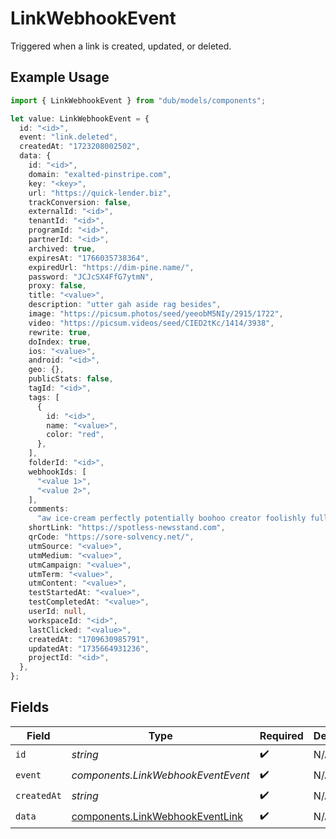 # LinkWebhookEvent

Triggered when a link is created, updated, or deleted.

## Example Usage

```typescript
import { LinkWebhookEvent } from "dub/models/components";

let value: LinkWebhookEvent = {
  id: "<id>",
  event: "link.deleted",
  createdAt: "1723208002502",
  data: {
    id: "<id>",
    domain: "exalted-pinstripe.com",
    key: "<key>",
    url: "https://quick-lender.biz",
    trackConversion: false,
    externalId: "<id>",
    tenantId: "<id>",
    programId: "<id>",
    partnerId: "<id>",
    archived: true,
    expiresAt: "1766035738364",
    expiredUrl: "https://dim-pine.name/",
    password: "JCJcSX4FfG7ytmN",
    proxy: false,
    title: "<value>",
    description: "utter gah aside rag besides",
    image: "https://picsum.photos/seed/yeeobM5NIy/2915/1722",
    video: "https://picsum.videos/seed/CIED2tKc/1414/3938",
    rewrite: true,
    doIndex: true,
    ios: "<value>",
    android: "<id>",
    geo: {},
    publicStats: false,
    tagId: "<id>",
    tags: [
      {
        id: "<id>",
        name: "<value>",
        color: "red",
      },
    ],
    folderId: "<id>",
    webhookIds: [
      "<value 1>",
      "<value 2>",
    ],
    comments:
      "aw ice-cream perfectly potentially boohoo creator foolishly fully breakable jealously gee",
    shortLink: "https://spotless-newsstand.com",
    qrCode: "https://sore-solvency.net/",
    utmSource: "<value>",
    utmMedium: "<value>",
    utmCampaign: "<value>",
    utmTerm: "<value>",
    utmContent: "<value>",
    testStartedAt: "<value>",
    testCompletedAt: "<value>",
    userId: null,
    workspaceId: "<id>",
    lastClicked: "<value>",
    createdAt: "1709630985791",
    updatedAt: "1735664931236",
    projectId: "<id>",
  },
};
```

## Fields

| Field                                                                              | Type                                                                               | Required                                                                           | Description                                                                        |
| ---------------------------------------------------------------------------------- | ---------------------------------------------------------------------------------- | ---------------------------------------------------------------------------------- | ---------------------------------------------------------------------------------- |
| `id`                                                                               | *string*                                                                           | :heavy_check_mark:                                                                 | N/A                                                                                |
| `event`                                                                            | *components.LinkWebhookEventEvent*                                                 | :heavy_check_mark:                                                                 | N/A                                                                                |
| `createdAt`                                                                        | *string*                                                                           | :heavy_check_mark:                                                                 | N/A                                                                                |
| `data`                                                                             | [components.LinkWebhookEventLink](../../models/components/linkwebhookeventlink.md) | :heavy_check_mark:                                                                 | N/A                                                                                |